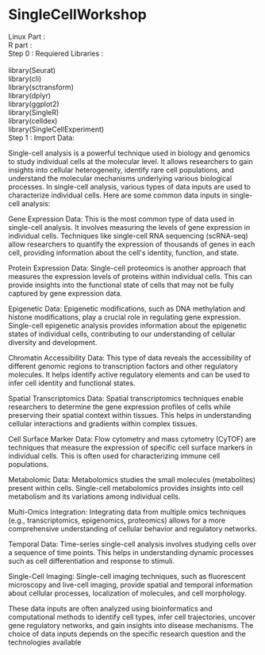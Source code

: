 # SingleCellWorkshop
Linux Part :</br>
R part : </br>
  Step 0 : Requiered Libraries :</br>  
                                  library(Seurat)</br>
                                  library(cli)</br>
                                  library(sctransform)</br>
                                  library(dplyr)</br>
                                  library(ggplot2)</br>
                                  library(SingleR)</br>
                                  library(celldex)</br>
                                  library(SingleCellExperiment)</br>
  Step 1 : Import Data:
  
Single-cell analysis is a powerful technique used in biology and genomics to study individual cells at the molecular level. It allows researchers to gain insights into cellular heterogeneity, identify rare cell populations, and understand the molecular mechanisms underlying various biological processes. In single-cell analysis, various types of data inputs are used to characterize individual cells. Here are some common data inputs in single-cell analysis:

Gene Expression Data: This is the most common type of data used in single-cell analysis. It involves measuring the levels of gene expression in individual cells. Techniques like single-cell RNA sequencing (scRNA-seq) allow researchers to quantify the expression of thousands of genes in each cell, providing information about the cell's identity, function, and state.

Protein Expression Data: Single-cell proteomics is another approach that measures the expression levels of proteins within individual cells. This can provide insights into the functional state of cells that may not be fully captured by gene expression data.

Epigenetic Data: Epigenetic modifications, such as DNA methylation and histone modifications, play a crucial role in regulating gene expression. Single-cell epigenetic analysis provides information about the epigenetic states of individual cells, contributing to our understanding of cellular diversity and development.

Chromatin Accessibility Data: This type of data reveals the accessibility of different genomic regions to transcription factors and other regulatory molecules. It helps identify active regulatory elements and can be used to infer cell identity and functional states.

Spatial Transcriptomics Data: Spatial transcriptomics techniques enable researchers to determine the gene expression profiles of cells while preserving their spatial context within tissues. This helps in understanding cellular interactions and gradients within complex tissues.

Cell Surface Marker Data: Flow cytometry and mass cytometry (CyTOF) are techniques that measure the expression of specific cell surface markers in individual cells. This is often used for characterizing immune cell populations.

Metabolomic Data: Metabolomics studies the small molecules (metabolites) present within cells. Single-cell metabolomics provides insights into cell metabolism and its variations among individual cells.

Multi-Omics Integration: Integrating data from multiple omics techniques (e.g., transcriptomics, epigenomics, proteomics) allows for a more comprehensive understanding of cellular behavior and regulatory networks.

Temporal Data: Time-series single-cell analysis involves studying cells over a sequence of time points. This helps in understanding dynamic processes such as cell differentiation and response to stimuli.

Single-Cell Imaging: Single-cell imaging techniques, such as fluorescent microscopy and live-cell imaging, provide spatial and temporal information about cellular processes, localization of molecules, and cell morphology.

These data inputs are often analyzed using bioinformatics and computational methods to identify cell types, infer cell trajectories, uncover gene regulatory networks, and gain insights into disease mechanisms. The choice of data inputs depends on the specific research question and the technologies available

                                  

